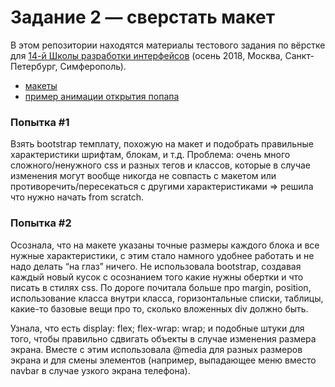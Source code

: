 # Задание 2 — сверстать макет

В этом репозитории находятся материалы тестового задания по вёрстке для [14-й Школы разработки интерфейсов](https://academy.yandex.ru/events/frontend/shri_msk-2018-2) (осень 2018, Москва, Санкт-Петербург, Симферополь).

- [макеты](guide)
- [пример анимации открытия попапа](Animation.mp4)

### Попытка #1
Взять bootstrap темплату, похожую на макет и подобрать правильные характеристики шрифтам, блокам, и т.д.
Проблема: очень много сложного/ненужного css и разных тегов и классов, которые в случае изменения могут вообще никогда не совпасть с макетом или противоречить/пересекаться с другими характеристиками  => решила что нужно начать from scratch.

### Попытка #2
Осознала, что на макете указаны точные размеры каждого блока и все нужные характеристики, с этим стало намного удобнее работать и не надо делать “на глаз” ничего. Не использовала bootstrap, создавая каждый новый кусок с осознанием того какие нужны обертки и что писать в стилях css. По дороге почитала больше про margin, position, использование класса внутри класса, горизонтальные списки, таблицы, какие-то базовые вещи про то, сколько вложенных div должно быть.

Узнала, что есть display: flex; flex-wrap: wrap; и подобные штуки для того, чтобы правильно сдвигать объекты в случае изменения размера экрана. Вместе с этим использовала @media для разных размеров экрана и для смены элементов (например, выпадающее меню вместо navbar в случае узкого экрана телефона).
